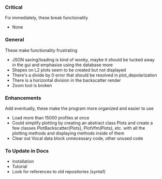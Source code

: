 ### Critical
Fix immediately, these break functionality
* None

### General
These make functionality frustrating
* JSON saving/loading is kind of wonky, maybe it should be tucked away in the gui and emphasise using the database more
* Shapes on L2 plots seem to be created but not displayed
* There's a divide by 0 error that should be resolved in plot_depolarization
* There is a horizontal division in the backscatter render
* Zoom tool is broken

### Enhancements
Add eventually, these make the program more organized and easier to use

* Load more than 15000 profiles at once
* Could simplify plotting by creating an abstract class Plots and create a few classes PlotBackscatter(Plots), PlotVfm(Plots), etc. with all the plotting methods and displaying methods inside of them
* Clear out Vocal data block unnecessary code, other unused code

### To Update in Docs
* Installation
* Tutorial
* Look for references to old repositories (syntaf)

